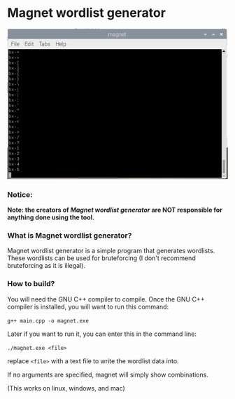 # Magnet wordlist generator
![](imgs/20210618-154106.png)

### Notice:

**Note: the creators of *Magnet wordlist generator* are NOT responsible for anything done using the tool.**

### What is Magnet wordlist generator?

Magnet wordlist generator is a simple program that generates wordlists. These wordlists can be used for bruteforcing (I don't recommend bruteforcing as it is illegal).

### How to build?

You will need the GNU C++ compiler to compile. Once the GNU C++ compiler is installed, you will want to run this command:

```g++ main.cpp -o magnet.exe```

Later if you want to run it, you can enter this in the command line:

```./magnet.exe <file>```

replace `<file>` with a text file to write the wordlist data into.

If no arguments are specified, magnet will simply show combinations.

(This works on linux, windows, and mac)

